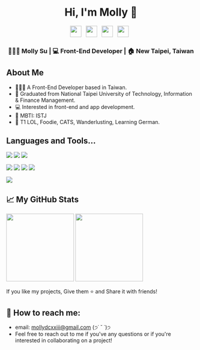 <div align="center">
   <h1>Hi, I'm Molly 🍒</h1>
</div>

<p align='center'>
  <a href="https://www.linkedin.com/in/mollysu/"><img height="30" src="https://img.icons8.com/pulsar-color/48/linkedin.png?raw=true"></a>&nbsp;&nbsp;
  <a href="https://www.instagram.com/kir4che/"><img height="30" src="https://img.icons8.com/pulsar-color/48/instagram-new.png?raw=true"></a>&nbsp;&nbsp;
  <a href="https://kir4che.com/"><img height="30" src="https://img.icons8.com/pulsar-color/48/blog.png?raw=true"></a>&nbsp;&nbsp;
  <a href="https://www.buymeacoffee.com/kir4che"><img height="30" src="https://img.icons8.com/external-tal-revivo-fresh-tal-revivo/56/external-buy-me-a-coffee-help-creators-receive-support-from-their-audience-logo-fresh-tal-revivo.png?raw=true"></a>&nbsp;&nbsp;
</p>

<div align="center">
<h3>👩🏻‍💻 Molly Su | 💻 Front-End Developer | 🏠 New Taipei, Taiwan</h3>
</div>



## About Me

<ul>
  <li>👩🏻‍💻 A Front-End Developer based in Taiwan.</li>
  <li>🏫 Graduated from National Taipei University of Technology, Information & Finance Management.</li>
  <li>💻 Interested in front-end and app development.</li>
  <li>🦫 MBTI: ISTJ</li>
  <li>💖 T1 LOL, Foodie, CATS, Wanderlusting, Learning German.</li>
</ul>

## Languages and Tools...

![](https://img.shields.io/badge/-HTML-E34F26?style=for-the-badge&logo=html5&logoColor=white)
![](https://img.shields.io/badge/-Javascript-F1D302?style=for-the-badge&logo=javascript&logoColor=white)
![](https://img.shields.io/badge/-Typescript-3178C6?style=for-the-badge&logo=typescript&logoColor=white)


![](https://img.shields.io/badge/-React-61DAFB?style=for-the-badge&logo=react&logoColor=white)
![](https://img.shields.io/badge/-CSS3-1572B6?style=for-the-badge&logo=css&logoColor=white)
![](https://img.shields.io/badge/-TailwindCSS-38B2AC?style=for-the-badge&logo=tailwind-css&logoColor=white)
![](https://img.shields.io/badge/-Sass-CC6699?style=for-the-badge&logo=sass&logoColor=white)

![](https://img.shields.io/badge/-Express-000000?style=for-the-badge&logo=express)

## 📈 My GitHub Stats 

<p>
  <img height="180em" src="https://github-readme-stats.vercel.app/api?username=kir4che&show_icons=true&&count_private=true&include_all_commits=true" />
  <img height="180em" src="https://github-readme-stats.vercel.app/api/top-langs/?username=kir4che&show_icons=true&layout=compact&langs_count=8"/>
</p>
<p>If you like my projects, Give them ⭐ and Share it with friends!</p>

## 💌 How to reach me:

- email: mollydcxxiii@gmail.com (੭˙ ˘ ˙)੭
- Feel free to reach out to me if you've any questions or if you're interested in collaborating on a project!
